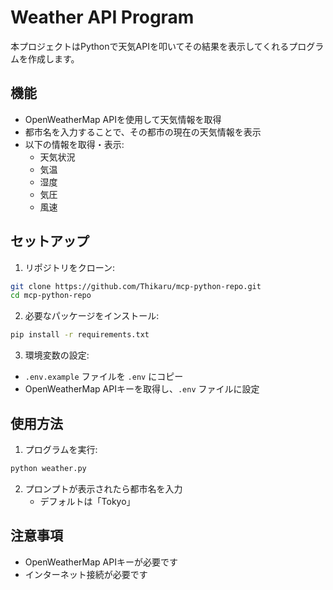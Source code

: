 # Weather API Program

本プロジェクトはPythonで天気APIを叩いてその結果を表示してくれるプログラムを作成します。

## 機能

- OpenWeatherMap APIを使用して天気情報を取得
- 都市名を入力することで、その都市の現在の天気情報を表示
- 以下の情報を取得・表示:
  - 天気状況
  - 気温
  - 湿度
  - 気圧
  - 風速

## セットアップ

1. リポジトリをクローン:
```bash
git clone https://github.com/Thikaru/mcp-python-repo.git
cd mcp-python-repo
```

2. 必要なパッケージをインストール:
```bash
pip install -r requirements.txt
```

3. 環境変数の設定:
- `.env.example` ファイルを `.env` にコピー
- OpenWeatherMap APIキーを取得し、`.env` ファイルに設定

## 使用方法

1. プログラムを実行:
```bash
python weather.py
```

2. プロンプトが表示されたら都市名を入力
   - デフォルトは「Tokyo」

## 注意事項

- OpenWeatherMap APIキーが必要です
- インターネット接続が必要です